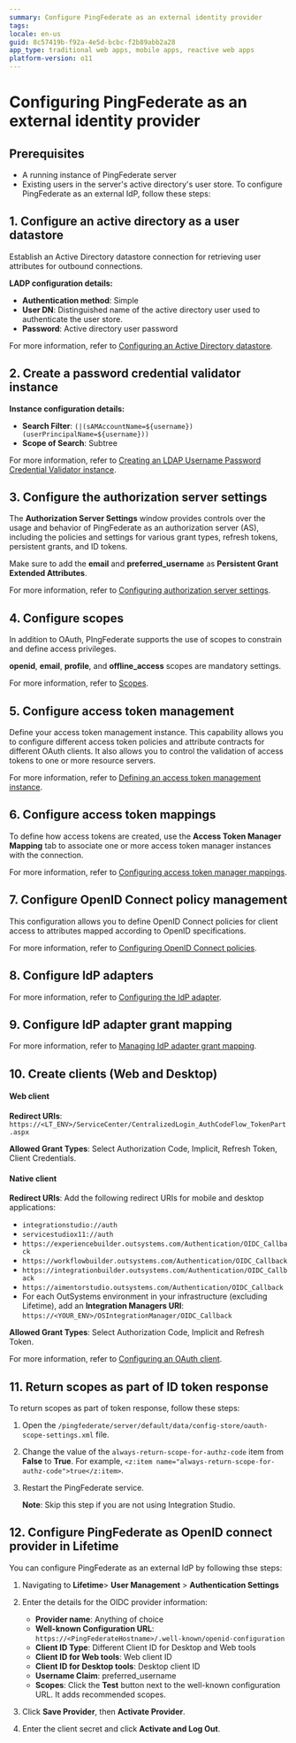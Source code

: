 ```yaml
---
summary: Configure PingFederate as an external identity provider
tags:
locale: en-us
guid: 8c57419b-f92a-4e5d-bcbc-f2b89abb2a28
app_type: traditional web apps, mobile apps, reactive web apps
platform-version: o11
---
```


# Configuring PingFederate as an external identity provider

## Prerequisites

* A running instance of PingFederate server
* Existing users in the server's active directory's user store.
To configure PingFederate as an external IdP, follow these steps:

## 1. Configure an active directory as a user datastore

Establish an Active Directory datastore connection for retrieving user attributes for outbound connections.

**LADP configuration details:**

* **Authentication method**: Simple
* **User DN**: Distinguished name of the active directory user used to authenticate the user store.
* **Password**: Active directory user password

For more information, refer to  [Configuring an Active Directory datastore](https://docs.pingidentity.com/r/en-us/solution-guides/htg_config_ad_datastore_pingfed).

## 2. Create a password credential validator instance


**Instance configuration details:**

* **Search Filter**: ``(|(sAMAccountName=${username})(userPrincipalName=${username}))``
* **Scope of Search**: Subtree

For more information, refer to [Creating an LDAP Username Password Credential Validator instance](https://docs.pingidentity.com/r/en-us/pingfederate-112/pf_creat_ldap_username_pass_credent_validat_instanc).

## 3. Configure the authorization server settings

The **Authorization Server Settings** window provides controls over the usage and behavior of PingFederate as an authorization server (AS), including the policies and settings for various grant types, refresh tokens, persistent grants, and ID tokens.

Make sure to add the **email** and **preferred_username** as **Persistent Grant Extended Attributes**.

For more information, refer to [Configuring authorization server settings](https://docs.pingidentity.com/r/en-us/pingfederate-112/help_authorizationserversettingstasklet_oauthauthorizationserversettingsstate).

## 4. Configure scopes

In addition to OAuth, PIngFederate supports the use of scopes to constrain and define access privileges.

**openid**, **email**, **profile**, and **offline_access** scopes are mandatory settings.

For more information, refer to [Scopes](https://docs.pingidentity.com/r/en-us/pingfederate-111/pf_scopes).

## 5. Configure access token management

Define your access token management instance. This capability allows you to configure different access token policies and attribute contracts for different OAuth clients. It also allows you to control the validation of access tokens to one or more resource servers.

For more information, refer to [Defining an access token management instance](https://docs.pingidentity.com/r/en-us/pingfederate-101/help_beareraccesstokenmgmtplugintasklet_selectadaptertypestate).

## 6. Configure access token mappings

To define how access tokens are created, use the **Access Token Manager Mapping** tab to associate one or more access token manager instances with the connection.

For more information, refer to [Configuring access token manager mappings](https://docs.pingidentity.com/r/en-us/pingfederate-112/help_oauthsamlgrantattributemappingtasklet_oauthsaml2targetmappingliststate). 

## 7. Configure OpenID Connect policy management

This configuration allows you to define OpenID Connect policies for client access to attributes mapped according to OpenID specifications.

For more information, refer to [Configuring OpenID Connect policies](https://docs.pingidentity.com/r/en-us/pingfederate-101/help_policiesmanagementtasklet_policiesmanagementstate). 

## 8. Configure IdP adapters

For more information, refer to [Configuring the IdP adapter](https://docs.pingidentity.com/r/en-us/solution-guides/gdn1597773067220).

## 9. Configure IdP adapter grant mapping

For more information, refer to [Managing IdP adapter grant mapping](https://docs.pingidentity.com/r/en-us/pingfederate-100/help_oauthsource2targetmappingtasklet_oauthidpadapter2targetmappingsstate).

## 10. Create clients (Web and Desktop) 

#### Web client

**Redirect URIs**: 
``https://<LT_ENV>/ServiceCenter/CentralizedLogin_AuthCodeFlow_TokenPart.aspx``

**Allowed Grant Types**: Select Authorization Code, Implicit, Refresh Token, Client Credentials.

#### Native client

**Redirect URIs**: Add the following redirect URIs for mobile and desktop applications:
* ``integrationstudio://auth``
* ``servicestudiox11://auth``
* ``https://experiencebuilder.outsystems.com/Authentication/OIDC_Callback``
* ``https://workflowbuilder.outsystems.com/Authentication/OIDC_Callback``
* ``https://integrationbuilder.outsystems.com/Authentication/OIDC_Callback``
* ``https://aimentorstudio.outsystems.com/Authentication/OIDC_Callback``
* For each OutSystems environment in your infrastructure (excluding Lifetime), add an **Integration Managers URI**: ``https://<YOUR_ENV>/OSIntegrationManager/OIDC_Callback``

**Allowed Grant Types**: Select Authorization Code, Implicit and Refresh Token.

For more information, refer to [Configuring an OAuth client](https://docs.pingidentity.com/r/en-us/solution-guides/mzt1663945300370).

## 11. Return scopes as part of ID token response

To return scopes as part of token response, follow these steps:

1. Open the ``/pingfederate/server/default/data/config-store/oauth-scope-settings.xml`` file.
1. Change the value of the ``always-return-scope-for-authz-code`` item from **False** to **True**. For example, ``<z:item name="always-return-scope-for-authz-code">true</z:item>``.
1. Restart the PingFederate service.
    
    **Note**: Skip this step if you are not using Integration Studio.

## 12. Configure PingFederate as OpenID connect provider in Lifetime

You can configure PingFederate as an external IdP by following thse steps:

1. Navigating to **Lifetime**> **User Management** > **Authentication Settings** 
1. Enter the details for the OIDC provider information:

    * **Provider name**: Anything of choice
    * **Well-known Configuration URL**: ``https://<PingFederateHostname>/.well-known/openid-configuration``
    * **Client ID Type**: Different Client ID for Desktop and Web tools
    * **Client ID for Web tools**: Web client ID
    * **Client ID for Desktop tools**: Desktop client ID
    * **Username Claim**: preferred_username
    * **Scopes**: Click the **Test** button next to the well-known configuration URL. It adds recommended scopes.
1. Click **Save Provider**, then **Activate Provider**. 
1. Enter the client secret and click **Activate and Log Out**.
